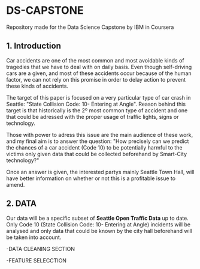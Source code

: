 # DS-CAPSTONE
Repository made for the Data Science Capstone by IBM in Coursera







## 1. Introduction

Car accidents are one of the most common and most avoidable kinds of tragedies that we have to deal with on daily basis. Even though self-driving cars are a given, and most of these accidents occur because of the human factor, we can not rely on this promise in order to delay action to prevent these kinds of accidents. 

The target of this paper is focused on a very particular type of car crash in Seattle: "State Collision Code: 10- Entering at Angle". Reason behind this target is that historically is the 2º most common type of accident and one that could be adressed with the proper usage of traffic lights, signs or technology. 

Those with power to adress this issue are the main audience of these work, and my final aim is to answer the question: "How precisely can we predict the chances of a car accident (Code 10) to be potentially harmful to the victims only given data that could be collected beforehand by Smart-City technology?"

Once an answer is given, the interested partys mainly Seattle Town Hall, will have better information on whether or not this is a profitable issue to amend.


## 2. DATA

Our data will be a specific subset of **Seattle Open Traffic Data** up to date. Only Code 10 (State Collision Code: 10- Entering at Angle) incidents will be analysed and only data that could be known by the city hall beforehand will be taken into account.


-DATA CLEANING SECTION

-FEATURE SELECCTION 


